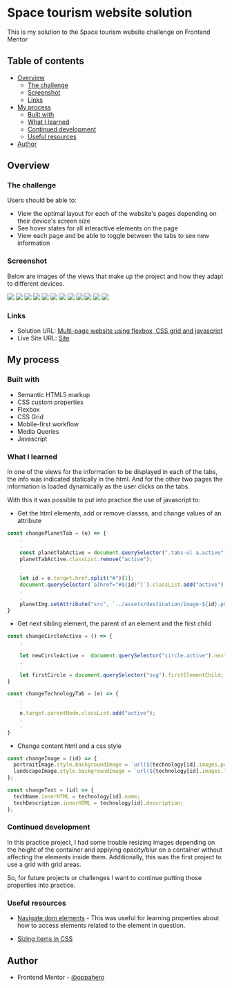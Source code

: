# Space tourism website solution

This is my solution to the Space tourism website challenge on Frontend Mentor

## Table of contents

- [Overview](#overview)
  - [The challenge](#the-challenge)
  - [Screenshot](#screenshot)
  - [Links](#links)
- [My process](#my-process)
  - [Built with](#built-with)
  - [What I learned](#what-i-learned)
  - [Continued development](#continued-development)
  - [Useful resources](#useful-resources)
- [Author](#author)

## Overview

### The challenge

Users should be able to:

- View the optimal layout for each of the website's pages depending on their device's screen size
- See hover states for all interactive elements on the page
- View each page and be able to toggle between the tabs to see new information

### Screenshot

Below are images of the views that make up the project and how they adapt to different devices.

![](./assets/screenshots/Home%20-%20Desktop.png)
![](./assets/screenshots/Home%20-%20Tablet.png)
![](./assets/screenshots/Home%20-%20Mobile.png)
![](./assets/screenshots/Destination%20-%20Desktop.png)
![](./assets/screenshots/Destination%20-%20Tablet.png)
![](./assets/screenshots/Destination%20-%20Mobile.png)
![](./assets/screenshots/Crew%20-%20Desktop.png)
![](./assets/screenshots/Crew%20-%20Tablet.png)
![](./assets/screenshots/Crew%20-%20Mobile.png)
![](./assets/screenshots/Technology%20-%20Desktop.png)
![](./assets/screenshots/Technology%20-%20Tablet.png)
![](./assets/screenshots/Technology%20-%20Mobile.png)

### Links

- Solution URL: [Multi-page website using flexbox, CSS grid and javascript](https://www.frontendmentor.io/solutions/multipage-website-using-flexbox-css-grid-and-javascript-0bR0N_u6Td)
- Live Site URL: [Site](https://oppahero.github.io/space-tourism-website/)

## My process

### Built with

- Semantic HTML5 markup
- CSS custom properties
- Flexbox
- CSS Grid
- Mobile-first workflow
- Media Queries
- Javascript

### What I learned

In one of the views for the information to be displayed in each of the tabs, the info was indicated statically in the html. And for the other two pages the information is loaded dynamically as the user clicks on the tabs.

With this it was possible to put into practice the use of javascript to:

- Get the html elements, add or remove classes, and change values ​​of an attribute

```js
const changePlanetTab = (e) => {
    .
    .
    const planetTabActive = document.querySelector(".tabs-ul a.active");
    planetTabActive.classList.remove("active");
    .
    .
    let id = e.target.href.split("#")[1];
    document.querySelector(`a[href="#${id}"]`).classList.add("active");
    .
    .
    planetImg.setAttribute("src", `../assets/destination/image-${id}.png`)
}
```

- Get next sibling element, the parent of an element and the first child

```js
const changeCircleActive = () => {
    .
    .
    let newCircleActive =  document.querySelector("circle.active").nextElementSibling;
    .
    .
    let firstCircle = document.querySelector("svg").firstElementChild;
}

const changeTechnologyTab = (e) => {
    .
    .
    e.target.parentNode.classList.add("active");
    .
    .
}
```

- Change content html and a css style

```js
const changeImage = (id) => {
  portraitImage.style.backgroundImage = `url(${technology[id].images.portrait})`;
  landscapeImage.style.backgroundImage = `url(${technology[id].images.landscape})`;
};

const changeText = (id) => {
  techName.innerHTML = technology[id].name;
  techDescription.innerHTML = technology[id].description;
};
```


### Continued development

In this practice project, I had some trouble resizing images depending on the height of the container and applying opacity/blur on a container without affecting the elements inside them. Additionally, this was the first project to use a grid with grid areas.

So, for future projects or challenges I want to continue putting those properties into practice.


### Useful resources

- [Navigate dom elements](https://lenguajejs.com/javascript/dom/navegar-elementos-dom/) - This was useful for learning properties about how to access elements related to the element in question.

- [Sizing items in CSS](https://developer.mozilla.org/es/docs/Learn/CSS/Building_blocks/Sizing_items_in_CSS) 

## Author

- Frontend Mentor - [@oppahero](https://www.frontendmentor.io/profile/oppahero)
